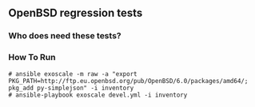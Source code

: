 ## OpenBSD regression tests


### Who does need these tests?


### How To Run

```
# ansible exoscale -m raw -a "export PKG_PATH=http://ftp.eu.openbsd.org/pub/OpenBSD/6.0/packages/amd64/; pkg_add py-simplejson" -i inventory
# ansible-playbook exoscale devel.yml -i inventory
```
